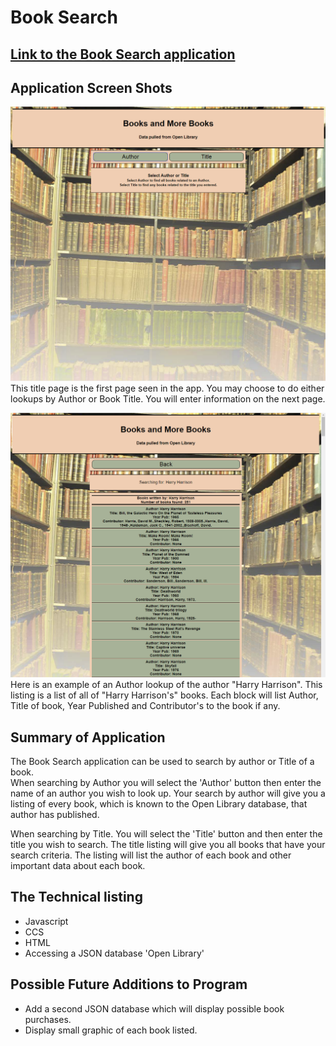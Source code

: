 # Book Search

## [Link to the Book Search application](https://briancharapata.github.io/booksearch/)

## Application Screen Shots

![Title Page](screenshots/TitlePage.png)
This title page is the first page seen in the app.  You may choose to do either
lookups by Author or Book Title.  You will enter information on the next page.

![Author Data Display](screenshots/AuthorLookupPage.png)
Here is an example of an Author lookup of the author "Harry Harrison".  This 
listing is a list of all of "Harry Harrison's" books.  Each block will list
Author, Title of book, Year Published and Contributor's to the book if any.

## Summary of Application
The Book Search application can be used to search by author or Title of a book.  
When searching by Author you will select the 'Author' button then enter the
name of an author you wish to look up.  Your search by author will give you 
a listing of every book, which is known to the Open Library database, that
author has published.

When searching by Title.  You will select the 'Title' button and then enter
the title you wish to search.  The title listing will give you all books 
that have your search criteria.  The listing will list the author of each
book and other important data about each book.

## The Technical listing
+ Javascript
+ CCS
+ HTML
+ Accessing a JSON database 'Open Library'

## Possible Future Additions to Program
+ Add a second JSON database which will display possible book purchases.
+ Display small graphic of each book listed.

